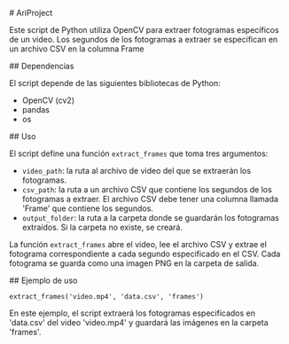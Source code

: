 # AriProject

Este script de Python utiliza OpenCV para extraer fotogramas específicos de un video. Los segundos de los fotogramas a extraer se especifican en un archivo CSV en la columna Frame

## Dependencias

El script depende de las siguientes bibliotecas de Python:

- OpenCV (cv2)
- pandas
- os

## Uso

El script define una función `extract_frames` que toma tres argumentos:

- `video_path`: la ruta al archivo de video del que se extraerán los fotogramas.
- `csv_path`: la ruta a un archivo CSV que contiene los segundos de los fotogramas a extraer. El archivo CSV debe tener una columna llamada 'Frame' que contiene los segundos.
- `output_folder`: la ruta a la carpeta donde se guardarán los fotogramas extraídos. Si la carpeta no existe, se creará.

La función `extract_frames` abre el video, lee el archivo CSV y extrae el fotograma correspondiente a cada segundo especificado en el CSV. Cada fotograma se guarda como una imagen PNG en la carpeta de salida.

## Ejemplo de uso

```
extract_frames('video.mp4', 'data.csv', 'frames')
```

En este ejemplo, el script extraerá los fotogramas especificados en 'data.csv' del video 'video.mp4' y guardará las imágenes en la carpeta 'frames'.
